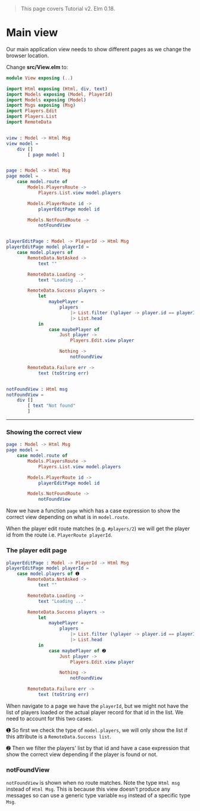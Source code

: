 > This page covers Tutorial v2. Elm 0.18.

# Main view

Our main application view needs to show different pages as we change the browser location.

Change __src/View.elm__ to:

```elm
module View exposing (..)

import Html exposing (Html, div, text)
import Models exposing (Model, PlayerId)
import Models exposing (Model)
import Msgs exposing (Msg)
import Players.Edit
import Players.List
import RemoteData


view : Model -> Html Msg
view model =
    div []
        [ page model ]


page : Model -> Html Msg
page model =
    case model.route of
        Models.PlayersRoute ->
            Players.List.view model.players

        Models.PlayerRoute id ->
            playerEditPage model id

        Models.NotFoundRoute ->
            notFoundView


playerEditPage : Model -> PlayerId -> Html Msg
playerEditPage model playerId =
    case model.players of
        RemoteData.NotAsked ->
            text ""

        RemoteData.Loading ->
            text "Loading ..."

        RemoteData.Success players ->
            let
                maybePlayer =
                    players
                        |> List.filter (\player -> player.id == playerId)
                        |> List.head
            in
                case maybePlayer of
                    Just player ->
                        Players.Edit.view player

                    Nothing ->
                        notFoundView

        RemoteData.Failure err ->
            text (toString err)


notFoundView : Html msg
notFoundView =
    div []
        [ text "Not found"
        ]
```

---

### Showing the correct view

```elm
page : Model -> Html Msg
page model =
    case model.route of
        Models.PlayersRoute ->
            Players.List.view model.players

        Models.PlayerRoute id ->
            playerEditPage model id

        Models.NotFoundRoute ->
            notFoundView
```

Now we have a function `page` which has a case expression to show the correct view depending on what is in `model.route`.

When the player edit route matches (e.g. `#players/2`) we will get the player id from the route i.e. `PlayerRoute playerId`.

### The player edit page

```elm
playerEditPage : Model -> PlayerId -> Html Msg
playerEditPage model playerId =
    case model.players of ➊
        RemoteData.NotAsked ->
            text ""

        RemoteData.Loading ->
            text "Loading ..."

        RemoteData.Success players ->
            let
                maybePlayer =
                    players
                        |> List.filter (\player -> player.id == playerId)
                        |> List.head
            in
                case maybePlayer of ➋
                    Just player ->
                        Players.Edit.view player

                    Nothing ->
                        notFoundView

        RemoteData.Failure err ->
            text (toString err)
```

When navigate to a page we have the `playerId`, but we might not have the list of players loaded or the actual player record for that id in the list. We need to account for this two cases. 

➊ So first we check the type of `model.players`, we will only show the list if this attribute is a `RemoteData.Success list`.

➋ Then we filter the players' list by that id and have a case expression that show the correct view depending if the player is found or not.

### notFoundView

`notFoundView` is shown when no route matches. Note the type `Html msg` instead of `Html Msg`. This is because this view doesn't produce any messages so can use a generic type variable `msg` instead of a specific type `Msg`.
